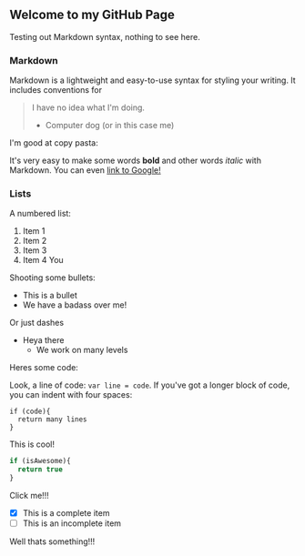 ## Welcome to my GitHub Page

Testing out Markdown syntax, nothing to see here.

### Markdown

Markdown is a lightweight and easy-to-use syntax for styling your writing. It includes conventions for

> I have no idea what I'm doing.
> - Computer dog (or in this case me)


I'm good at copy pasta:

It's very easy to make some words **bold** and other words *italic* with Markdown. You can even [link to Google!](http://google.com)

### Lists

A numbered list:

1. Item 1
2. Item 2
3. Item 3
4. Item 4 You

Shooting some bullets:

* This is a bullet
* We have a badass over me!

Or just dashes

- Heya there
  - We work on many levels 


Heres some code:

Look, a line of code: `var line = code`.  If you've got a longer block of code, you can indent with four spaces:

    if (code){
      return many lines
    }

This is cool!

```javascript
if (isAwesome){
  return true
}
```

Click me!!!

- [x] This is a complete item
- [ ] This is an incomplete item
    
Well thats something!!!
